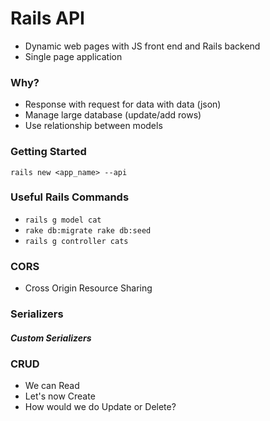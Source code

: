 # Rails API

- Dynamic web pages with JS front end and Rails backend
- Single page application

### Why?

- Response with request for data with data (json)
- Manage large database (update/add rows)
- Use relationship between models

### Getting Started

`rails new <app_name> --api `

### Useful Rails Commands

- `rails g model cat`
- `rake db:migrate rake db:seed`
- `rails g controller cats`

### CORS

- Cross Origin Resource Sharing

### Serializers

##### Custom Serializers

### CRUD

- We can Read
- Let's now Create
- How would we do Update or Delete?
